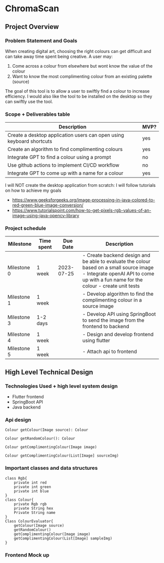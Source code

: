 # ChromaScan

## Project Overview
### Problem Statement and Goals

When creating digital art, choosing the right colours can get difficult and can take away time spent being creative. A user may:
1. Come across a colour from elsewhere but wont know the value of the colour
2. Want to know the most complimenting colour from an existing palette (source)

The goal of this tool is to allow a user to swiftly find a colour to increase efficiency. I would also like the tool to be installed on the desktop so they can swiftly use the tool.

### Scope + Deliverables table

Description | MVP?
----------- | ----
Create a desktop application users can open using keyboard shortcuts | yes
Create an algorithm to find complimenting colours | yes
Integrate GPT to find a colour using a prompt | no
Use github actions to implement CI/CD workflow | no
Integrate GPT to come up with a name for a colour | yes


I will NOT create the desktop application from scratch: I will follow tutorials on how to achieve my goals
- https://www.geeksforgeeks.org/image-processing-in-java-colored-to-red-green-blue-image-conversion/
- https://www.tutorialspoint.com/how-to-get-pixels-rgb-values-of-an-image-using-java-opencv-library 

### Project schedule

| Milestone | Time spent | Due Date | Description |
| -- | -- | -- | -- |
| Milestone 0 | 1 week | 2023-07-25 | - Create backend design and be able to evaluate the colour based on a small source image <br>- Integrate openAI API to come up with a fun name for the colour <break> - create unit tests |
| Milestone 1 | 1 week |  | - Develop algorithm to find the complimenting colour in a source image
| Milestone 3 | 1-2 days |  | - Develop API using SpringBoot to send the image from the frontend to backend |
| Milestone 4 | 1 week |  | - Design and develop frontend using flutter |
| Milestone 5 | 1 week |  | - Attach api to frontend |


## High Level Technical Design
### Technologies Used + high level system design
- Flutter frontend
- SpringBoot API
- Java backend

### Api design
`Colour getColour(Image source): Colour`

`Colour getRandomColour(): Colour`

`Colour getComplimentingColour(Image image)`

`Colour getComplimentingColour(List[Image] sourceImg)`


### Important classes and data structures

```
class Rgb{
	private int red
	private int green
	private int blue
}
class Colour{
	private Rgb rgb
	private String hex
	Private String name
}
Class ColourEvaluator{
	getColour(Image source)
    getRandomColour()
    getComplimentingColour(Image image)
    getComplimentingColour(List[Image] sampleImg)
}
```
### Frontend Mock up

